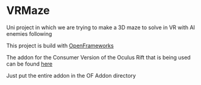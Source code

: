 # VRMaze
Uni project in which we are trying to make a 3D maze to solve in VR with AI enemies following

This project is build with <a href="http://www.openframeworks.cc" target=_blank> OpenFrameworks </a>

The addon for the Consumer Version of the Oculus Rift that is being used can be found <a href= "https://github.com/secondstory/ofxOculusRiftCV1"> here </a>

Just put the entire addon in the OF Addon directory
